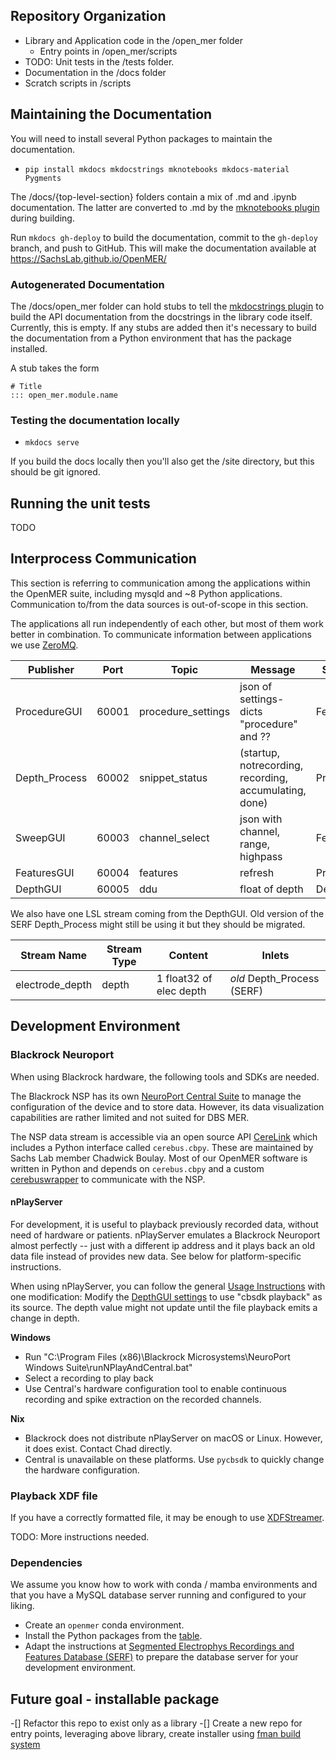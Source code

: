 ## Repository Organization

* Library and Application code in the /open_mer folder
  * Entry points in /open_mer/scripts
* TODO: Unit tests in the /tests folder.
* Documentation in the /docs folder
* Scratch scripts in /scripts

## Maintaining the Documentation

You will need to install several Python packages to maintain the documentation.

* `pip install mkdocs mkdocstrings mknotebooks mkdocs-material Pygments`

The /docs/{top-level-section} folders contain a mix of .md and .ipynb documentation. The latter are converted to .md by the [mknotebooks plugin](https://github.com/greenape/mknotebooks/projects) during building.

Run `mkdocs gh-deploy` to build the documentation, commit to the `gh-deploy` branch, and push to GitHub. This will make the documentation available at https://SachsLab.github.io/OpenMER/

### Autogenerated Documentation

The /docs/open_mer folder can hold stubs to tell the [mkdocstrings plugin](https://github.com/mkdocstrings/mkdocstrings) to build the API documentation from the docstrings in the library code itself. Currently, this is empty. If any stubs are added then it's necessary to build the documentation from a Python environment that has the package installed.

A stub takes the form

```
# Title
::: open_mer.module.name
```

### Testing the documentation locally

* `mkdocs serve`

If you build the docs locally then you'll also get the /site directory, but this should be git ignored.

## Running the unit tests

TODO

## Interprocess Communication

This section is referring to communication among the applications within the OpenMER suite, including mysqld and ~8 Python applications. Communication to/from the data sources is out-of-scope in this section.

The applications all run independently of each other, but most of them work better in combination. To communicate information between applications we use [ZeroMQ](https://zeromq.org/).

| Publisher      | Port  | Topic              | Message                                                | Subscribers    |
|----------------|-------|--------------------|--------------------------------------------------------|----------------|
| ProcedureGUI   | 60001 | procedure_settings | json of settings-dicts "procedure" and ??              | FeaturesGUI    |
| Depth_Process  | 60002 | snippet_status     | (startup, notrecording, recording, accumulating, done) | ProcedureGUI   |
| SweepGUI       | 60003 | channel_select     | json with channel, range, highpass                     | FeaturesGUI    |
| FeaturesGUI    | 60004 | features           | refresh                                                | ProcedureGUI   |
| DepthGUI       | 60005 | ddu                | float of depth                                         | Depth_Process  |

We also have one LSL stream coming from the DepthGUI. Old version of the SERF Depth_Process might still be using it but they should be migrated. 

| Stream Name     | Stream Type | Content                 | Inlets                     |
|-----------------|-------------|-------------------------|----------------------------|
| electrode_depth | depth       | 1 float32 of elec depth | *old* Depth_Process (SERF) |

## Development Environment

### Blackrock Neuroport

When using Blackrock hardware, the following tools and SDKs are needed.

The Blackrock NSP has its own [NeuroPort Central Suite](https://www.blackrockmicro.com/technical-support/software-downloads/) to manage the configuration of the device and to store data. However, its data visualization capabilities are rather limited and not suited for DBS MER.

The NSP data stream is accessible via an open source API [CereLink](https://github.com/CerebusOSS/CereLink) which includes a Python interface called `cerebus.cbpy`. These are maintained by Sachs Lab member Chadwick Boulay. Most of our OpenMER software is written in Python and depends on `cerebus.cbpy` and a custom [cerebuswrapper](https://github.com/SachsLab/cerebuswrapper) to communicate with the NSP.

#### nPlayServer

For development, it is useful to playback previously recorded data, without need of hardware or patients.
nPlayServer emulates a Blackrock Neuroport almost perfectly -- just with a different ip address and it plays back an old data file instead of provides new data. See below for platform-specific instructions.

When using nPlayServer, you can follow the general [Usage Instructions](./usage-instructions.md) with one modification:
Modify the [DepthGUI settings](settings.md#depthguiini) to use "cbsdk playback" as its source. The depth value might not update until the file playback emits a change in depth.

**Windows**

* Run "C:\Program Files (x86)\Blackrock Microsystems\NeuroPort Windows Suite\runNPlayAndCentral.bat"
* Select a recording to play back
* Use Central's hardware configuration tool to enable continuous recording and spike extraction on the recorded channels.

**Nix**

* Blackrock does not distribute nPlayServer on macOS or Linux. However, it does exist. Contact Chad directly.
* Central is unavailable on these platforms. Use `pycbsdk` to quickly change the hardware configuration.

### Playback XDF file

If you have a correctly formatted file, it may be enough to use [XDFStreamer](https://github.com/labstreaminglayer/App-XDFStreamer).

TODO: More instructions needed.

### Dependencies

We assume you know how to work with conda / mamba environments and that you have a MySQL database server running and configured to your liking.

* Create an `openmer` conda environment.
* Install the Python packages from the [table](preparing-distribution.md#required-python-packages).
* Adapt the instructions at [Segmented Electrophys Recordings and Features Database (SERF)](https://github.com/cboulay/SERF) to prepare the database server for your development environment.

## Future goal - installable package

-[] Refactor this repo to exist only as a library
-[] Create a new repo for entry points, leveraging above library, create installer using [fman build system](https://build-system.fman.io/)
